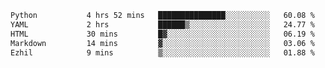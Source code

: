 <!--START_SECTION:waka-->

```txt
Python           4 hrs 52 mins   ███████████████░░░░░░░░░░   60.08 %
YAML             2 hrs           ██████▒░░░░░░░░░░░░░░░░░░   24.77 %
HTML             30 mins         █▓░░░░░░░░░░░░░░░░░░░░░░░   06.19 %
Markdown         14 mins         ▓░░░░░░░░░░░░░░░░░░░░░░░░   03.06 %
Ezhil            9 mins          ▒░░░░░░░░░░░░░░░░░░░░░░░░   01.88 %
```

<!--END_SECTION:waka-->
